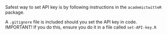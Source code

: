Safest way to set API key is by following instructions in the `academictwitteR` package. 

A `.gitignore` file is included should you set the API key in code. IMPORTANT! If you do this, ensure you do it in a file called `set-API-key.R`
